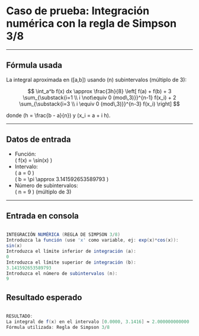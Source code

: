 # Caso de prueba: Integración numérica con la regla de Simpson 3/8

---

## Fórmula usada

La integral aproximada en \([a,b]\) usando \(n\) subintervalos (múltiplo de 3):

$$
\int_a^b f(x) dx \approx \frac{3h}{8} \left[ f(a) + f(b) + 3 \sum_{\substack{i=1 \\ i \not\equiv 0 (mod\,3)}}^{n-1} f(x_i) + 2 \sum_{\substack{i=3 \\ i \equiv 0 (mod\,3)}}^{n-3} f(x_i) \right]
$$

donde \(h = \frac{b - a}{n}\) y \(x_i = a + i h\).

---

## Datos de entrada

- Función:  
  \( f(x) = \sin(x) \)
- Intervalo:  
  \( a = 0 \)  
  \( b = \pi \approx 3.141592653589793 \)
- Número de subintervalos:  
  \( n = 9 \) (múltiplo de 3)

---

## Entrada en consola


```java

INTEGRACIÓN NUMÉRICA (REGLA DE SIMPSON 3/8)
Introduzca la función (use 'x' como variable, ej: exp(x)*cos(x)):
sin(x)
Introduzca el límite inferior de integración (a):
0
Introduzca el límite superior de integración (b):
3.141592653589793
Introduzca el número de subintervalos (n):
9

```

## Resultado esperado

```java

RESULTADO:
La integral de f(x) en el intervalo [0.0000, 3.1416] ≈ 2.000000000000
Fórmula utilizada: Regla de Simpson 3/8

```

